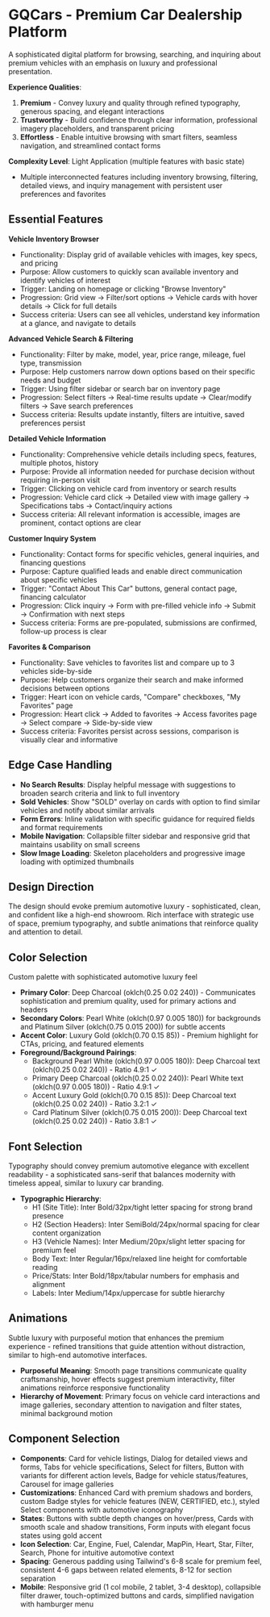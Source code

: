 # GQCars - Premium Car Dealership Platform

A sophisticated digital platform for browsing, searching, and inquiring about premium vehicles with an emphasis on luxury and professional presentation.

**Experience Qualities**: 
1. **Premium** - Convey luxury and quality through refined typography, generous spacing, and elegant interactions
2. **Trustworthy** - Build confidence through clear information, professional imagery placeholders, and transparent pricing
3. **Effortless** - Enable intuitive browsing with smart filters, seamless navigation, and streamlined contact forms

**Complexity Level**: Light Application (multiple features with basic state)
- Multiple interconnected features including inventory browsing, filtering, detailed views, and inquiry management with persistent user preferences and favorites

## Essential Features

**Vehicle Inventory Browser**
- Functionality: Display grid of available vehicles with images, key specs, and pricing
- Purpose: Allow customers to quickly scan available inventory and identify vehicles of interest
- Trigger: Landing on homepage or clicking "Browse Inventory"
- Progression: Grid view → Filter/sort options → Vehicle cards with hover details → Click for full details
- Success criteria: Users can see all vehicles, understand key information at a glance, and navigate to details

**Advanced Vehicle Search & Filtering**
- Functionality: Filter by make, model, year, price range, mileage, fuel type, transmission
- Purpose: Help customers narrow down options based on their specific needs and budget
- Trigger: Using filter sidebar or search bar on inventory page
- Progression: Select filters → Real-time results update → Clear/modify filters → Save search preferences
- Success criteria: Results update instantly, filters are intuitive, saved preferences persist

**Detailed Vehicle Information**
- Functionality: Comprehensive vehicle details including specs, features, multiple photos, history
- Purpose: Provide all information needed for purchase decision without requiring in-person visit
- Trigger: Clicking on vehicle card from inventory or search results
- Progression: Vehicle card click → Detailed view with image gallery → Specifications tabs → Contact/inquiry actions
- Success criteria: All relevant information is accessible, images are prominent, contact options are clear

**Customer Inquiry System**
- Functionality: Contact forms for specific vehicles, general inquiries, and financing questions
- Purpose: Capture qualified leads and enable direct communication about specific vehicles
- Trigger: "Contact About This Car" buttons, general contact page, financing calculator
- Progression: Click inquiry → Form with pre-filled vehicle info → Submit → Confirmation with next steps
- Success criteria: Forms are pre-populated, submissions are confirmed, follow-up process is clear

**Favorites & Comparison**
- Functionality: Save vehicles to favorites list and compare up to 3 vehicles side-by-side
- Purpose: Help customers organize their search and make informed decisions between options
- Trigger: Heart icon on vehicle cards, "Compare" checkboxes, "My Favorites" page
- Progression: Heart click → Added to favorites → Access favorites page → Select compare → Side-by-side view
- Success criteria: Favorites persist across sessions, comparison is visually clear and informative

## Edge Case Handling

- **No Search Results**: Display helpful message with suggestions to broaden search criteria and link to full inventory
- **Sold Vehicles**: Show "SOLD" overlay on cards with option to find similar vehicles and notify about similar arrivals
- **Form Errors**: Inline validation with specific guidance for required fields and format requirements
- **Mobile Navigation**: Collapsible filter sidebar and responsive grid that maintains usability on small screens
- **Slow Image Loading**: Skeleton placeholders and progressive image loading with optimized thumbnails

## Design Direction

The design should evoke premium automotive luxury - sophisticated, clean, and confident like a high-end showroom. Rich interface with strategic use of space, premium typography, and subtle animations that reinforce quality and attention to detail.

## Color Selection

Custom palette with sophisticated automotive luxury feel
- **Primary Color**: Deep Charcoal (oklch(0.25 0.02 240)) - Communicates sophistication and premium quality, used for primary actions and headers
- **Secondary Colors**: Pearl White (oklch(0.97 0.005 180)) for backgrounds and Platinum Silver (oklch(0.75 0.015 200)) for subtle accents
- **Accent Color**: Luxury Gold (oklch(0.70 0.15 85)) - Premium highlight for CTAs, pricing, and featured elements
- **Foreground/Background Pairings**: 
  - Background Pearl White (oklch(0.97 0.005 180)): Deep Charcoal text (oklch(0.25 0.02 240)) - Ratio 4.9:1 ✓
  - Primary Deep Charcoal (oklch(0.25 0.02 240)): Pearl White text (oklch(0.97 0.005 180)) - Ratio 4.9:1 ✓
  - Accent Luxury Gold (oklch(0.70 0.15 85)): Deep Charcoal text (oklch(0.25 0.02 240)) - Ratio 3.2:1 ✓
  - Card Platinum Silver (oklch(0.75 0.015 200)): Deep Charcoal text (oklch(0.25 0.02 240)) - Ratio 3.8:1 ✓

## Font Selection

Typography should convey premium automotive elegance with excellent readability - a sophisticated sans-serif that balances modernity with timeless appeal, similar to luxury car branding.

- **Typographic Hierarchy**: 
  - H1 (Site Title): Inter Bold/32px/tight letter spacing for strong brand presence
  - H2 (Section Headers): Inter SemiBold/24px/normal spacing for clear content organization  
  - H3 (Vehicle Names): Inter Medium/20px/slight letter spacing for premium feel
  - Body Text: Inter Regular/16px/relaxed line height for comfortable reading
  - Price/Stats: Inter Bold/18px/tabular numbers for emphasis and alignment
  - Labels: Inter Medium/14px/uppercase for subtle hierarchy

## Animations

Subtle luxury with purposeful motion that enhances the premium experience - refined transitions that guide attention without distraction, similar to high-end automotive interfaces.

- **Purposeful Meaning**: Smooth page transitions communicate quality craftsmanship, hover effects suggest premium interactivity, filter animations reinforce responsive functionality
- **Hierarchy of Movement**: Primary focus on vehicle card interactions and image galleries, secondary attention to navigation and filter states, minimal background motion

## Component Selection

- **Components**: Card for vehicle listings, Dialog for detailed views and forms, Tabs for vehicle specifications, Select for filters, Button with variants for different action levels, Badge for vehicle status/features, Carousel for image galleries
- **Customizations**: Enhanced Card with premium shadows and borders, custom Badge styles for vehicle features (NEW, CERTIFIED, etc.), styled Select components with automotive iconography
- **States**: Buttons with subtle depth changes on hover/press, Cards with smooth scale and shadow transitions, Form inputs with elegant focus states using gold accent
- **Icon Selection**: Car, Engine, Fuel, Calendar, MapPin, Heart, Star, Filter, Search, Phone for intuitive automotive context
- **Spacing**: Generous padding using Tailwind's 6-8 scale for premium feel, consistent 4-6 gaps between related elements, 8-12 for section separation
- **Mobile**: Responsive grid (1 col mobile, 2 tablet, 3-4 desktop), collapsible filter drawer, touch-optimized buttons and cards, simplified navigation with hamburger menu